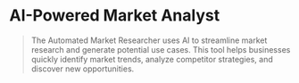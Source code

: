 # AI-Powered Market Analyst

> The Automated Market Researcher uses AI to streamline market research and generate potential use cases. This tool helps businesses quickly identify market trends, analyze competitor strategies, and discover new opportunities.

